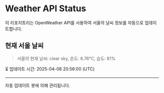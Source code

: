 
# Weather API Status

이 리포지토리는 OpenWeather API를 사용하여 서울의 날씨 정보를 자동으로 업데이트합니다.

## 현재 서울 날씨
> 서울의 현재 날씨: clear sky, 온도: 6.76°C, 습도: 81%

⏳ 업데이트 시간: 2025-04-08 20:56:00 (UTC)

---
자동 업데이트 봇에 의해 관리됩니다.
